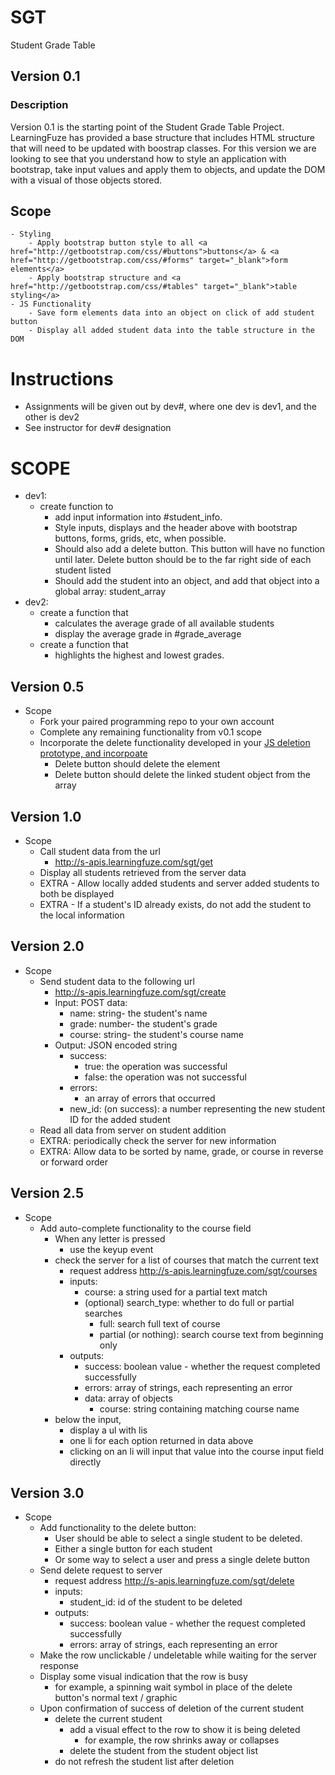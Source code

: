 # SGT
Student Grade Table

## Version 0.1

### Description
Version 0.1 is the starting point of the Student Grade Table Project. LearningFuze has provided a base structure that
includes HTML structure that will need to be updated with boostrap classes. For this version we are looking to see that you
understand how to style an application with bootstrap, take input values and apply them to objects, and update the DOM
with a visual of those objects stored.
## Scope
    - Styling
        - Apply bootstrap button style to all <a href="http://getbootstrap.com/css/#buttons">buttons</a> & <a href="http://getbootstrap.com/css/#forms" target="_blank">form elements</a>
        - Apply bootstrap structure and <a href="http://getbootstrap.com/css/#tables" target="_blank">table styling</a>
    - JS Functionality
        - Save form elements data into an object on click of add student button
        - Display all added student data into the table structure in the DOM
# Instructions

- Assignments will be given out by dev#, where one dev is dev1, and the other is dev2
- See instructor for dev# designation

# SCOPE

- dev1:
   - create function to 
      - add input information into #student_info.  
      - Style inputs, displays and the header above with bootstrap buttons, forms, grids, etc, when possible.  
      - Should also add a delete button.  This button will have no function until later.  Delete button should be to the far right side of each student listed
      - Should add the student into an object, and add that object into a global array: student_array
- dev2:
   - create a function that
       - calculates the average grade of all available students
       - display the average grade in #grade_average
   - create a function that
       - highlights the highest and lowest grades.

  

## Version 0.5
- Scope
  - Fork your paired programming repo to your own account
  - Complete any remaining functionality from v0.1 scope
  - Incorporate the delete functionality developed in your <a href='https://github.com/Learning-Fuze/prototypes/tree/master/js-deletion' target='_blank'>JS deletion prototype, and incorpoate</a>
    - Delete button should delete the element
    - Delete button should delete the linked student object from the array

## Version 1.0
- Scope
  - Call student data from the url 
    - http://s-apis.learningfuze.com/sgt/get
  - Display all students retrieved from the server data
  - EXTRA - Allow locally added students and server added students to both be displayed
  - EXTRA - If a student's ID already exists, do not add the student to the local information

## Version 2.0
- Scope
  - Send student data to the following url
    - http://s-apis.learningfuze.com/sgt/create
    - Input: POST data:
      - name: string- the student's name
      - grade: number- the student's grade
      - course: string- the student's course name
    - Output: JSON encoded string
      - success:
        - true: the operation was successful
        - false: the operation was not successful
      - errors:
        - an array of errors that occurred
      - new_id: (on success): a number representing the new student ID for the added student
  - Read all data from server on student addition
  - EXTRA: periodically check the server for new information
  - EXTRA: Allow data to be sorted by name, grade, or course in reverse or forward order

## Version 2.5
- Scope
  - Add auto-complete functionality to the course field
    - When any letter is pressed
      - use the keyup event
    - check the server for a list of courses that match the current text
      - request address http://s-apis.learningfuze.com/sgt/courses
      - inputs:
        - course: a string used for a partial text match
        - (optional) search_type: whether to do full or partial searches
          - full: search full text of course
          - partial (or nothing): search course text from beginning only
      - outputs:
        - success: boolean value - whether the request completed successfully
        - errors: array of strings, each representing an error
        - data: array of objects
          - course: string containing matching course name
    - below the input, 
      - display a ul with lis 
      - one li for each option returned in data above
      - clicking on an li will input that value into the course input field directly

## Version 3.0
- Scope
  - Add functionality to the delete button:
    - User should be able to select a single student to be deleted.
    - Either a single button for each student
    - Or some way to select a user and press a single delete button
  - Send delete request to server 
    - request address http://s-apis.learningfuze.com/sgt/delete
    - inputs:
      - student_id: id of the student to be deleted
    - outputs:
      - success: boolean value - whether the request completed successfully
      - errors: array of strings, each representing an error
  - Make the row unclickable / undeletable while waiting for the server response
  - Display some visual indication that the row is busy
    - for example, a spinning wait symbol in place of the delete button's normal text / graphic 
  - Upon confirmation of success of deletion of the current student
    - delete the current student
      - add a visual effect to the row to show it is being deleted
         - for example, the row shrinks away or collapses
      - delete the student from the student object list
    - do not refresh the student list after deletion
     

